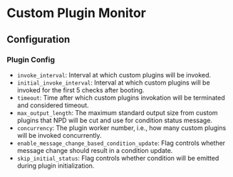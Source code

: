 # Custom Plugin Monitor

## Configuration
### Plugin Config
* `invoke_interval`: Interval at which custom plugins will be invoked.
* `initial_invoke_interval`: Interval at which custom plugins will be invoked for the first 5 checks after booting.
* `timeout`: Time after which custom plugins invokation will be terminated and considered timeout.
* `max_output_length`: The maximum standard output size from custom plugins that NPD will be cut and use for condition status message.
* `concurrency`: The plugin worker number, i.e., how many custom plugins will be invoked concurrently.
* `enable_message_change_based_condition_update`: Flag controls whether message change should result in a condition update.
* `skip_initial_status`: Flag controls whether condition will be emitted during plugin initialization.
